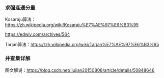 ### 求强连通分量

Kosaraju算法：https://zh.wikipedia.org/wiki/Kosaraju%E7%AE%97%E6%B3%95

https://edwiv.com/archives/564



Tarjan算法：https://zh.wikipedia.org/wiki/Tarjan%E7%AE%97%E6%B3%95



### 并查集详解

图文解说：https://blog.csdn.net/liujian20150808/article/details/50848646







